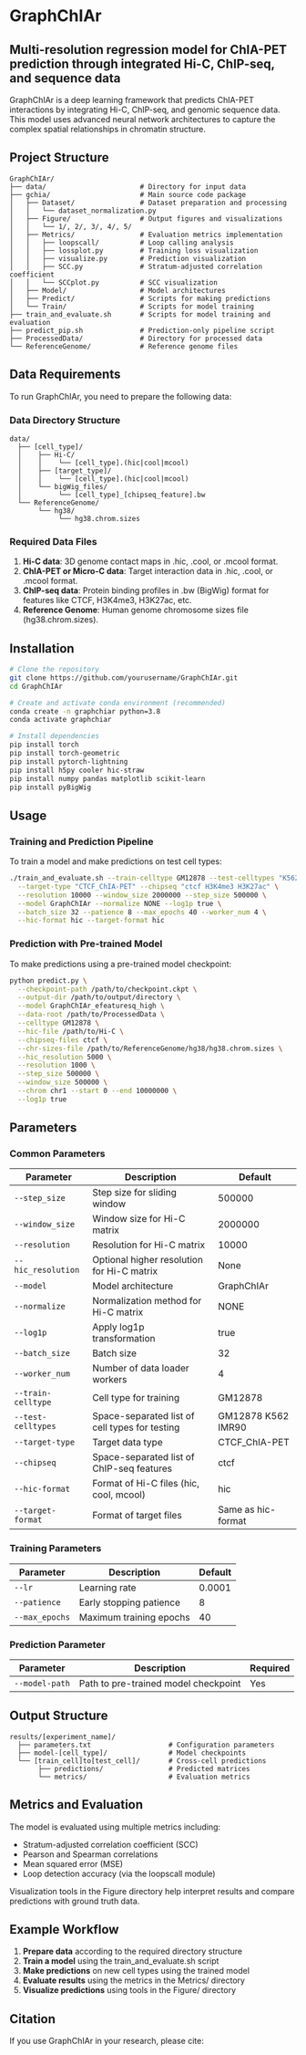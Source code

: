 # GraphChIAr

## Multi-resolution regression model for ChIA-PET prediction through integrated Hi-C, ChIP-seq, and sequence data

GraphChIAr is a deep learning framework that predicts ChIA-PET interactions by integrating Hi-C, ChIP-seq, and genomic sequence data. This model uses advanced neural network architectures to capture the complex spatial relationships in chromatin structure.

## Project Structure

```
GraphChIAr/
├── data/                       # Directory for input data
├── gchia/                      # Main source code package
│   ├── Dataset/                # Dataset preparation and processing
│   │   └── dataset_normalization.py
│   ├── Figure/                 # Output figures and visualizations
│   │   └── 1/, 2/, 3/, 4/, 5/ 
│   ├── Metrics/                # Evaluation metrics implementation
│   │   ├── loopscall/          # Loop calling analysis
│   │   ├── lossplot.py         # Training loss visualization
│   │   ├── visualize.py        # Prediction visualization
│   │   ├── SCC.py              # Stratum-adjusted correlation coefficient
│   │   └── SCCplot.py          # SCC visualization
│   ├── Model/                  # Model architectures
│   ├── Predict/                # Scripts for making predictions
│   └── Train/                  # Scripts for model training
├── train_and_evaluate.sh       # Scripts for model training and evaluation
├── predict_pip.sh              # Prediction-only pipeline script
├── ProcessedData/              # Directory for processed data
└── ReferenceGenome/            # Reference genome files
```

## Data Requirements

To run GraphChIAr, you need to prepare the following data:

### Data Directory Structure

```
data/
  ├── [cell_type]/
  │    ├── Hi-C/
  │    │    └── [cell_type].(hic|cool|mcool)
  │    ├── [target_type]/
  │    │    └── [cell_type].(hic|cool|mcool)
  │    └── bigWig_files/
  │         └── [cell_type]_[chipseq_feature].bw
  └── ReferenceGenome/
       └── hg38/
            └── hg38.chrom.sizes
```

### Required Data Files

1. **Hi-C data**: 3D genome contact maps in .hic, .cool, or .mcool format.
2. **ChIA-PET or Micro-C data**: Target interaction data in .hic, .cool, or .mcool format.
3. **ChIP-seq data**: Protein binding profiles in .bw (BigWig) format for features like CTCF, H3K4me3, H3K27ac, etc.
4. **Reference Genome**: Human genome chromosome sizes file (hg38.chrom.sizes).

## Installation

```bash
# Clone the repository
git clone https://github.com/yourusername/GraphChIAr.git
cd GraphChIAr

# Create and activate conda environment (recommended)
conda create -n graphchiar python=3.8
conda activate graphchiar

# Install dependencies
pip install torch
pip install torch-geometric
pip install pytorch-lightning
pip install h5py cooler hic-straw
pip install numpy pandas matplotlib scikit-learn
pip install pyBigWig
```

## Usage

### Training and Prediction Pipeline

To train a model and make predictions on test cell types:

```bash
./train_and_evaluate.sh --train-celltype GM12878 --test-celltypes "K562 IMR90" \
  --target-type "CTCF_ChIA-PET" --chipseq "ctcf H3K4me3 H3K27ac" \
  --resolution 10000 --window_size 2000000 --step_size 500000 \
  --model GraphChIAr --normalize NONE --log1p true \
  --batch_size 32 --patience 8 --max_epochs 40 --worker_num 4 \
  --hic-format hic --target-format hic
```

### Prediction with Pre-trained Model

To make predictions using a pre-trained model checkpoint:

```bash
python predict.py \
  --checkpoint-path /path/to/checkpoint.ckpt \
  --output-dir /path/to/output/directory \
  --model GraphChIAr_efeaturesq_high \
  --data-root /path/to/ProcessedData \
  --celltype GM12878 \
  --hic-file /path/to/Hi-C \
  --chipseq-files ctcf \
  --chr-sizes-file /path/to/ReferenceGenome/hg38/hg38.chrom.sizes \
  --hic_resolution 5000 \
  --resolution 1000 \
  --step_size 500000 \
  --window_size 500000 \
  --chrom chr1 --start 0 --end 10000000 \
  --log1p true
```

## Parameters

### Common Parameters

| Parameter | Description | Default |
|-----------|-------------|---------|
| `--step_size` | Step size for sliding window | 500000 |
| `--window_size` | Window size for Hi-C matrix | 2000000 |
| `--resolution` | Resolution for Hi-C matrix | 10000 |
| `--hic_resolution` | Optional higher resolution for Hi-C matrix | None |
| `--model` | Model architecture | GraphChIAr |
| `--normalize` | Normalization method for Hi-C matrix | NONE |
| `--log1p` | Apply log1p transformation | true |
| `--batch_size` | Batch size | 32 |
| `--worker_num` | Number of data loader workers | 4 |
| `--train-celltype` | Cell type for training | GM12878 |
| `--test-celltypes` | Space-separated list of cell types for testing | GM12878 K562 IMR90 |
| `--target-type` | Target data type | CTCF_ChIA-PET |
| `--chipseq` | Space-separated list of ChIP-seq features | ctcf |
| `--hic-format` | Format of Hi-C files (hic, cool, mcool) | hic |
| `--target-format` | Format of target files | Same as hic-format |

### Training Parameters

| Parameter | Description | Default |
|-----------|-------------|---------|
| `--lr` | Learning rate | 0.0001 |
| `--patience` | Early stopping patience | 8 |
| `--max_epochs` | Maximum training epochs | 40 |

### Prediction Parameter

| Parameter | Description | Required |
|-----------|-------------|----------|
| `--model-path` | Path to pre-trained model checkpoint | Yes |

## Output Structure

```
results/[experiment_name]/
  ├── parameters.txt                   # Configuration parameters
  ├── model-[cell_type]/               # Model checkpoints
  └── [train_cell]to[test_cell]/       # Cross-cell predictions
       ├── predictions/                # Predicted matrices
       └── metrics/                    # Evaluation metrics
```

## Metrics and Evaluation

The model is evaluated using multiple metrics including:
- Stratum-adjusted correlation coefficient (SCC)
- Pearson and Spearman correlations
- Mean squared error (MSE)
- Loop detection accuracy (via the loopscall module)

Visualization tools in the Figure directory help interpret results and compare predictions with ground truth data.

## Example Workflow

1. **Prepare data** according to the required directory structure
2. **Train a model** using the train_and_evaluate.sh script
3. **Make predictions** on new cell types using the trained model
4. **Evaluate results** using the metrics in the Metrics/ directory
5. **Visualize predictions** using tools in the Figure/ directory

## Citation

If you use GraphChIAr in your research, please cite:
```

```



